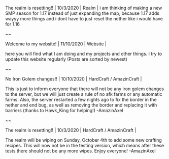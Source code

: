 The realm is resetting!! | 10/3/2020 | Realm |
i am thinking of making a new SMP season for 1.17 instead of just expanding the map, because 1.17 adds wayyy more things and i dont have to just reset the nether like i would have for 1.16

~~

Welcome to my website! | 11/10/2020 | Website |

here you will find what I am doing and my projects and other things. I try to update this website regularly (Posts are sorted by newest)

~~

No Iron Golem changes!! | 10/10/2020 | HardCraft / AmazinCraft |

This is just to inform everyone that there will not be any iron golem changes to the server, but we will just create a rule of no afk farms or any automatic farms. Also, the server restarted a few nights ago to fix the border in the nether and end bug, as well as removing the border and replacing it with barriers (thanks to Hawk_King for helping!) -AmazinAxel

~~

The realm is resetting!! | 10/3/2020 | HardCraft / AmazinCraft |

The realm will be wiping on Sunday, October 4th to add some new crafting recipes. This will now not be in the testing version, which means after these tests there should not be any more wipes. Enjoy everyone! -AmazinAxel